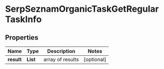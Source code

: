 # SerpSeznamOrganicTaskGetRegularTaskInfo


## Properties

| Name | Type | Description | Notes |
|------------ | ------------- | ------------- | -------------|
**result** | **List<SerpSeznamOrganicTaskGetRegularResultInfo>** | array of results |[optional]|